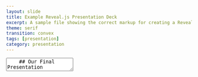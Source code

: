 ```yaml
---
layout: slide
title: Example Reveal.js Presentation Deck
excerpt: A sample file showing the correct markup for creating a Reveal.js slide deck"
theme: serif
transition: convex
tags: [presentation]
category: presentation
---
```

<section data-markdown>
  <textarea data-template>
    ## Our Final Presentation
    ---

    ## A Taste of Asia: Separating the Authentic from the Adapted in UAE Restaurants
    ---
    ## Scope
    Our projects main focus is to explore how authentic asian restaurants are in the UAE in terms of food and aesthetics of the place. 
    ---
    ## Data
    1. Food menu: whether *all* food items are from the authentic cuisine
    2. Additional taste: Whether they are changing their recipe to attract more customers
    3. Additional ingredients: Whether they are adding local/other unusual ingredients
    4. Additional foods: Whether they are adding local food items or those from the neighboring country for making their restaurant more appealing
    5. Special techniques: Hotpot, chopsticks, using hands etc. 
    6. Decoration:Traditional or modern?
    7. Any noticeable trends in restaurants of specific region
    ---
    ## More Information
    Jekyll Academic includes everything that you need in order to make Reveal.js work. Copy this file and edit it to begin making your own slide deck.  
    For more information about all of the options available in Reveal.js please the [Reveal.js Demo Website](https://lab.hakim.se/reveal-js/#/)
  </textarea>
</section>
